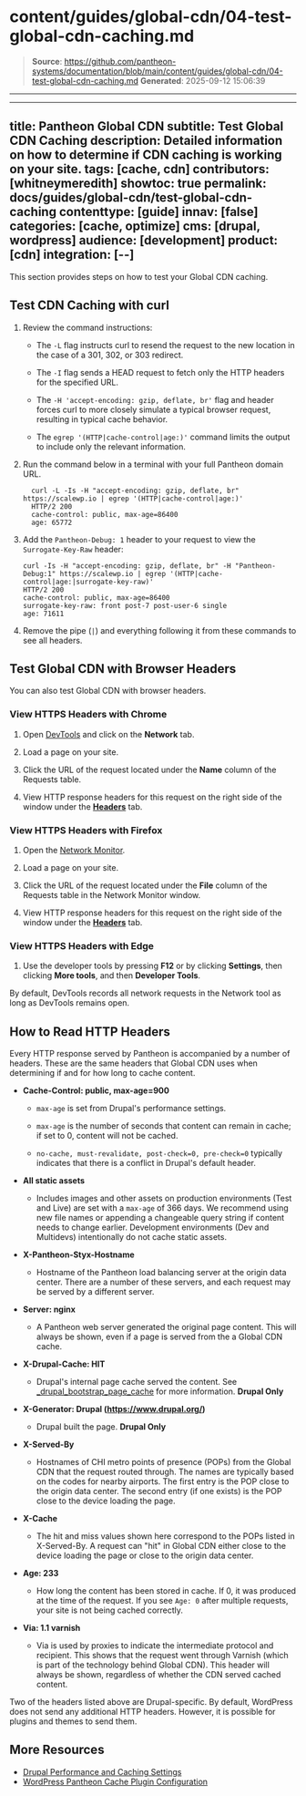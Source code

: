 # content/guides/global-cdn/04-test-global-cdn-caching.md

> **Source**: https://github.com/pantheon-systems/documentation/blob/main/content/guides/global-cdn/04-test-global-cdn-caching.md
> **Generated**: 2025-09-12 15:06:39

---

---
title: Pantheon Global CDN
subtitle: Test Global CDN Caching
description: Detailed information on how to determine if CDN caching is working on your site.
tags: [cache, cdn]
contributors: [whitneymeredith]
showtoc: true
permalink: docs/guides/global-cdn/test-global-cdn-caching
contenttype: [guide]
innav: [false]
categories: [cache, optimize]
cms: [drupal, wordpress]
audience: [development]
product: [cdn]
integration: [--]
---

This section provides steps on how to test your Global CDN caching.

## Test CDN Caching with curl

1. Review the command instructions:

    - The `-L` flag instructs curl to resend the request to the new location in the case of a 301, 302, or 303 redirect.

    - The `-I` flag sends a HEAD request to fetch only the HTTP headers for the specified URL.

    - The `-H 'accept-encoding: gzip, deflate, br'` flag and header forces curl to more closely simulate a typical browser request, resulting in typical cache behavior.

    - The `egrep '(HTTP|cache-control|age:)'` command limits the output to include only the relevant information.

1. Run the command below in a terminal with your full Pantheon domain URL.

    ```bash{outputLines: 2-7}
      curl -L -Is -H "accept-encoding: gzip, deflate, br" https://scalewp.io | egrep '(HTTP|cache-control|age:)'
      HTTP/2 200
      cache-control: public, max-age=86400
      age: 65772
      ```

1. Add the `Pantheon-Debug: 1` header to your request to view the `Surrogate-Key-Raw` header:

    ```bash{outputLines: 2-5}
    curl -Is -H "accept-encoding: gzip, deflate, br" -H "Pantheon-Debug:1" https://scalewp.io | egrep '(HTTP|cache-control|age:|surrogate-key-raw)'
    HTTP/2 200
    cache-control: public, max-age=86400
    surrogate-key-raw: front post-7 post-user-6 single
    age: 71611
    ```

1. Remove the pipe (`|`) and everything following it from these commands to see all headers.

## Test Global CDN with Browser Headers

You can also test Global CDN with browser headers.

### View HTTPS Headers with Chrome

1. Open [DevTools](https://developers.google.com/web/tools/chrome-devtools) and click on the **Network** tab.

1. Load a page on your site.

1. Click the URL of the request located under the **Name** column of the Requests table.

1. View HTTP response headers for this request on the right side of the window under the [**Headers**](https://developers.google.com/web/tools/chrome-devtools/network-performance/reference#headers) tab.

### View HTTPS Headers with Firefox

1. Open the [Network Monitor](https://developer.mozilla.org/en-US/docs/Tools/Network_Monitor).

1. Load a page on your site.

1. Click the URL of the request located under the **File** column of the Requests table in the Network Monitor window.

1. View HTTP response headers for this request on the right side of the window under the [**Headers**](https://developer.mozilla.org/en-US/docs/Tools/Network_Monitor#Headers) tab.

### View HTTPS Headers with Edge

1. Use the developer tools by pressing **F12** or by clicking **Settings**, then clicking **More tools**, and then **Developer Tools**.

By default, DevTools records all network requests in the Network tool as long as DevTools remains open.

## How to Read HTTP Headers

Every HTTP response served by Pantheon is accompanied by a number of headers. These are the same headers that Global CDN uses when determining if and for how long to cache content.

- **Cache-Control: public, max-age=900**

  - `max-age` is set from Drupal's performance settings.

  - `max-age` is the number of seconds that content can remain in cache; if set to 0, content will not be cached.

  - `no-cache, must-revalidate, post-check=0, pre-check=0` typically indicates that there is a conflict in Drupal's default header.

- **All static assets**

  - Includes images and other assets on production environments (Test and Live) are set with a `max-age` of 366 days. We recommend using new file names or appending a changeable query string if content needs to change earlier. Development environments (Dev and Multidevs) intentionally do not cache static assets.

- **X-Pantheon-Styx-Hostname**

  - Hostname of the Pantheon load balancing server at the origin data center. There are a number of these servers, and each request may be served by a different server.

- **Server: nginx**

  - A Pantheon web server generated the original page content. This will always be shown, even if a page is served from the a Global CDN cache.

- **X-Drupal-Cache: HIT**

  - Drupal's internal page cache served the content. See  [\_drupal\_bootstrap\_page\_cache](https://api.drupal.org/api/drupal/includes%21bootstrap.inc/function/_drupal_bootstrap_page_cache/7) for more information. **Drupal Only**

- **X-Generator: Drupal (https://www.drupal.org/)**

  - Drupal built the page. **Drupal Only**

- **X-Served-By**

  - Hostnames of CHI metro points of presence (POPs) from the Global CDN that the request routed through. The names are typically based on the codes for nearby airports. The first entry is the POP close to the origin data center. The second entry (if one exists) is the POP close to the device loading the page.

- **X-Cache**

  - The hit and miss values shown here correspond to the POPs listed in X-Served-By. A request can "hit" in Global CDN either close to the device loading the page or close to the origin data center.

- **Age: 233**

  - How long the content has been stored in cache. If 0, it was produced at the time of the request. If you see `Age: 0` after multiple requests, your site is not being cached correctly.

- **Via: 1.1 varnish**

  - Via is used by proxies to indicate the intermediate protocol and recipient. This shows that the request went through Varnish (which is part of the technology behind Global CDN). This header will always be shown, regardless of whether the CDN served cached content.

Two of the headers listed above are Drupal-specific. By default, WordPress does not send any additional HTTP headers. However, it is possible for plugins and themes to send them.

## More Resources

- [Drupal Performance and Caching Settings](/drupal-cache)
- [WordPress Pantheon Cache Plugin Configuration](/guides/wordpress-configurations/wordpress-cache-plugin)